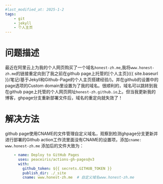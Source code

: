 ```yaml
---
#last_modified_at: 2025-1-2
tags:
    - git
    - jekyll
    - 个人主页
---
```


# 问题描述
最近在阿里云上为我的个人网页购买了一个域名`honest-zh.me`,我将`www.honest-zh.me`的链接重定向到了我之前在github page上托管的[个人主页]({{ site.baseurl }}/笔记/基于Jekyll和Github-Page的个人主页搭建经验/)。并在github的设置中的page选项的Custom domain里设置为了我的域名。很顺利的，域名可以跳转到我在github page上托管的个人网页网址`honest-zh.github.io`上。但当我更新我的博客，ghpage分支重新部署文件后，域名的重定向就失效了！
# 解决方法
github page使用CNAME的文件管理自定义域名，观察到检测ghpage分支更新并进行部署的Github action工作流里面没有CNAME的设置项，添加`cname: www.honest-zh.me`
添加后的文件大致为：
```yaml
    - name: Deploy to GitHub Pages
      uses: peaceiris/actions-gh-pages@v3
      with:
        github_token: ${{ secrets.GITHUB_TOKEN }}
        publish_dir: ./_site
        cname: www.honest-zh.me  # 自定义域名www.honest-zh.me
```